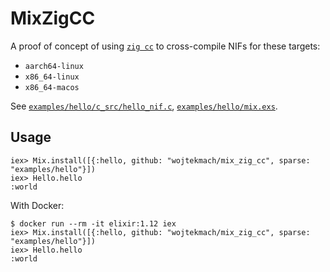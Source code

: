 # MixZigCC

A proof of concept of using [`zig cc`](https://andrewkelley.me/post/zig-cc-powerful-drop-in-replacement-gcc-clang.html) to cross-compile NIFs for these targets:

- `aarch64-linux`
- `x86_64-linux`
- `x86_64-macos`

See [`examples/hello/c_src/hello_nif.c`](examples/hello/c_src/hello_nif.c), [`examples/hello/mix.exs`](examples/hello/mix.exs).

## Usage

    iex> Mix.install([{:hello, github: "wojtekmach/mix_zig_cc", sparse: "examples/hello"}])
    iex> Hello.hello
    :world

With Docker:

    $ docker run --rm -it elixir:1.12 iex
    iex> Mix.install([{:hello, github: "wojtekmach/mix_zig_cc", sparse: "examples/hello"}])
    iex> Hello.hello
    :world
